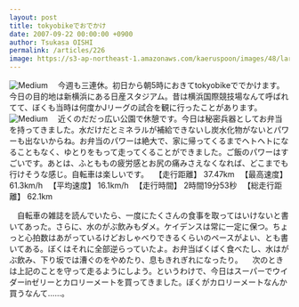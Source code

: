 ```yaml
---
layout: post
title: tokyobikeでおでかけ
date: 2007-09-22 00:00:00 +0900
author: Tsukasa OISHI
permalink: /articles/226
image: https://s3-ap-northeast-1.amazonaws.com/kaeruspoon/images/48/large.JPG?1300874510
---
```


![Medium](https://s3-ap-northeast-1.amazonaws.com/kaeruspoon/images/48/medium.JPG?1300874510)
　今週も三連休。初日から朝5時におきてtokyobikeででかけます。今日の目的地は新横浜にある日産スタジアム。昔は横浜国際競技場なんて呼ばれてて、ぼくも当時は何度かJリーグの試合を観に行ったことがあります。
 ![Medium](https://s3-ap-northeast-1.amazonaws.com/kaeruspoon/images/49/medium.JPG?1300874518)
　近くのだだっ広い公園で休憩です。今日は秘密兵器としてお弁当を持ってきました。水だけだとミネラルが補給できないし炭水化物がないとパワーも出ないからね。お弁当のパワーは絶大で、家に帰ってくるまでヘトヘトになることもなく、ゆとりをもって走ってくることができました。ご飯のパワーはすごいです。あとは、ふとももの疲労感とお尻の痛みさえなくなれば、どこまでも行けそうな感じ。自転車は楽しいです。
　【走行距離】 37.47km
　【最高速度】 61.3km/h
　【平均速度】 16.1km/h
　【走行時間】 2時間19分53秒
　【総走行距離】 62.1km

　自転車の雑誌を読んでいたら、一度にたくさんの食事を取ってはいけないと書いてあった。さらに、水のがぶ飲みもダメ。ケイデンスは常に一定に保つ。ちょっと心拍数はあがっているけどおしゃべりできるくらいのペースがよい、とも書いてある。ぼくはそれに全部逆らっていたよ。お弁当ばくばく食べたし、水はがぶ飲み、下り坂では漕ぐのをやめたり、息もきれぎれになったり。
　次のときは上記のことを守って走るようにしよう。というわけで、今日はスーパーでウイダーinゼリーとカロリーメートを買ってきました。ぼくがカロリーメートなんか買うなんて……。

